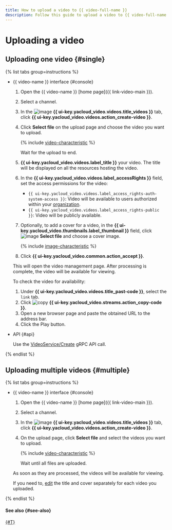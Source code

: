 ```yaml
---
title: How to upload a video to {{ video-full-name }}
description: Follow this guide to upload a video to {{ video-full-name }}.
---
```


# Uploading a video

## Uploading one video {#single}

{% list tabs group=instructions %}

- {{ video-name }} interface {#console}

  1. Open the {{ video-name }} [home page]({{ link-video-main }}).
  1. Select a channel.
  1. In the ![image](../../../_assets/console-icons/circle-play.svg) **{{ ui-key.yacloud_video.videos.title_videos }}** tab, click **{{ ui-key.yacloud_video.videos.action_create-video }}**.
  1. Click **Select file** on the upload page and choose the video you want to upload.

      {% include [video-characteristic](../../../_includes/video/video-characteristic.md) %}

      Wait for the upload to end.

  1. **{{ ui-key.yacloud_video.videos.label_title }}** your video. The title will be displayed on all the resources hosting the video.
  1. In the **{{ ui-key.yacloud_video.videos.label_accessRights }}** field, set the access permissions for the video:

      * `{{ ui-key.yacloud_video.videos.label_access_rights-auth-system-access }}`: Video will be available to users authorized within your [organization](../../../organization/quickstart.md).
      * `{{ ui-key.yacloud_video.videos.label_access_rights-public }}`: Video will be publicly available.

  1. Optionally, to add a cover for a video, in the **{{ ui-key.yacloud_video.thumbnails.label_thumbnail }}** field, click ![image](../../../_assets/console-icons/cloud-arrow-up-in.svg) **Select file** and choose a cover image.

      {% include [image-characteristic](../../../_includes/video/image-characteristic.md) %}

  1. Click **{{ ui-key.yacloud_video.common.action_accept }}**.

  This will open the video management page. After processing is complete, the video will be available for viewing.

  To check the video for availability:

  1. Under **{{ ui-key.yacloud_video.videos.title_past-code }}**, select the `link` tab.
  1. Click ![copy](../../../_assets/console-icons/copy.svg) **{{ ui-key.yacloud_video.streams.action_copy-code }}**.
  1. Open a new browser page and paste the obtained URL to the address bar.
  1. Click the Play button.

- API {#api}

  Use the [VideoService/Create](../../api-ref/grpc/video_service.md#Create) gRPC API call.

{% endlist %}


## Uploading multiple videos {#multiple}

{% list tabs group=instructions %}

- {{ video-name }} interface {#console}

  1. Open the {{ video-name }} [home page]({{ link-video-main }}).
  1. Select a channel.
  1. In the ![image](../../../_assets/console-icons/circle-play.svg) **{{ ui-key.yacloud_video.videos.title_videos }}** tab, click **{{ ui-key.yacloud_video.videos.action_create-video }}**.
  1. On the upload page, click **Select file** and select the videos you want to upload.

      {% include [video-characteristic](../../../_includes/video/video-characteristic.md) %}

      Wait until all files are uploaded.

  As soon as they are processed, the videos will be available for viewing.

  If you need to, [edit](./update.md) the title and cover separately for each video you uploaded.

{% endlist %}

#### See also {#see-also}

[{#T}](./update.md)